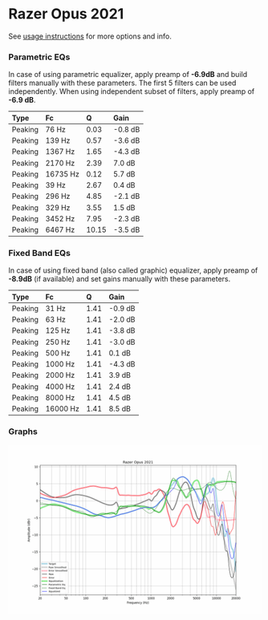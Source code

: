 # Razer Opus 2021
See [usage instructions](https://github.com/jaakkopasanen/AutoEq#usage) for more options and info.

### Parametric EQs
In case of using parametric equalizer, apply preamp of **-6.9dB** and build filters manually
with these parameters. The first 5 filters can be used independently.
When using independent subset of filters, apply preamp of **-6.9 dB**.

| Type    | Fc       |     Q | Gain    |
|:--------|:---------|:------|:--------|
| Peaking | 76 Hz    |  0.03 | -0.8 dB |
| Peaking | 139 Hz   |  0.57 | -3.6 dB |
| Peaking | 1367 Hz  |  1.65 | -4.3 dB |
| Peaking | 2170 Hz  |  2.39 | 7.0 dB  |
| Peaking | 16735 Hz |  0.12 | 5.7 dB  |
| Peaking | 39 Hz    |  2.67 | 0.4 dB  |
| Peaking | 296 Hz   |  4.85 | -2.1 dB |
| Peaking | 329 Hz   |  3.55 | 1.5 dB  |
| Peaking | 3452 Hz  |  7.95 | -2.3 dB |
| Peaking | 6467 Hz  | 10.15 | -3.5 dB |

### Fixed Band EQs
In case of using fixed band (also called graphic) equalizer, apply preamp of **-8.9dB**
(if available) and set gains manually with these parameters.

| Type    | Fc       |    Q | Gain    |
|:--------|:---------|:-----|:--------|
| Peaking | 31 Hz    | 1.41 | -0.9 dB |
| Peaking | 63 Hz    | 1.41 | -2.0 dB |
| Peaking | 125 Hz   | 1.41 | -3.8 dB |
| Peaking | 250 Hz   | 1.41 | -3.0 dB |
| Peaking | 500 Hz   | 1.41 | 0.1 dB  |
| Peaking | 1000 Hz  | 1.41 | -4.3 dB |
| Peaking | 2000 Hz  | 1.41 | 3.9 dB  |
| Peaking | 4000 Hz  | 1.41 | 2.4 dB  |
| Peaking | 8000 Hz  | 1.41 | 4.5 dB  |
| Peaking | 16000 Hz | 1.41 | 8.5 dB  |

### Graphs
![](./Razer%20Opus%202021.png)